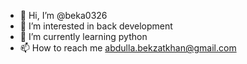 - 👋 Hi, I’m @beka0326
- 👀 I’m interested in back development
- 🌱 I’m currently learning python 
- 📫 How to reach me abdulla.bekzatkhan@gmail.com

<!---
beka0326/beka0326 is a ✨ special ✨ repository because its `README.md` (this file) appears on your GitHub profile.
You can click the Preview link to take a look at your changes.
--->
